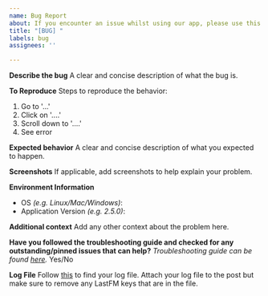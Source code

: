```yaml
---
name: Bug Report
about: If you encounter an issue whilst using our app, please use this template to help improve the app.
title: "[BUG] "
labels: bug
assignees: ''

---
```


<!--
⚠️⚠️⚠️

This repository is for Apple Music Elctron. 

This app will be sunseted very soon and we are NOT maintaining this app
unless of a security issue. We encourage you to try Cider, our new music app built from scratch. Issues filled on that repository will be seen and will be acted upon.

As a reminder, this is **not** Cider. Please don't file issues for Cider here.

Cider can be found here -> https://github.com/ciderapp/Cider

⚠️⚠️⚠️
-->

**Describe the bug**
A clear and concise description of what the bug is.

**To Reproduce**
Steps to reproduce the behavior:
1. Go to '...'
2. Click on '....'
3. Scroll down to '....'
4. See error

**Expected behavior**
A clear and concise description of what you expected to happen.

**Screenshots**
If applicable, add screenshots to help explain your problem.

**Environment Information**
 - OS *(e.g. Linux/Mac/Windows)*: 
 - Application Version *(e.g. 2.5.0)*: 
 
**Additional context**
Add any other context about the problem here.

**Have you followed the troubleshooting guide and checked for any outstanding/pinned issues that can help?**
*Troubleshooting guide can be found [here](https://github.com/Apple-Music-Electron/Apple-Music-Electron/wiki/Troubleshooting).*
Yes/No

**Log File**
Follow [this](https://github.com/Apple-Music-Electron/Apple-Music-Electron/wiki/FAQs#2-how-to-find-the-log-file) to find your log file.
Attach your log file to the post but make sure to remove any LastFM keys that are in the file.
